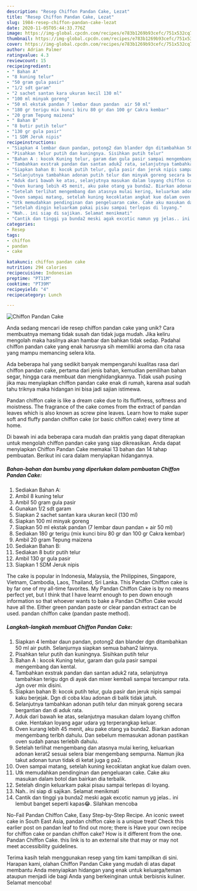 ```yaml
---
description: "Resep Chiffon Pandan Cake, Lezat"
title: "Resep Chiffon Pandan Cake, Lezat"
slug: 1984-resep-chiffon-pandan-cake-lezat
date: 2020-11-05T05:44:33.776Z
image: https://img-global.cpcdn.com/recipes/e783b1269b93cefc/751x532cq70/chiffon-pandan-cake-foto-resep-utama.jpg
thumbnail: https://img-global.cpcdn.com/recipes/e783b1269b93cefc/751x532cq70/chiffon-pandan-cake-foto-resep-utama.jpg
cover: https://img-global.cpcdn.com/recipes/e783b1269b93cefc/751x532cq70/chiffon-pandan-cake-foto-resep-utama.jpg
author: Adrian Palmer
ratingvalue: 4.3
reviewcount: 15
recipeingredient:
- " Bahan A"
- "8 kuning telur"
- "50 gram gula pasir"
- "1/2 sdt garam"
- "2 sachet santan kara ukuran kecil 130 ml"
- "100 ml minyak goreng"
- "50 ml ekstak pandan 7 lembar daun pandan  air 50 ml"
- "180 gr terigu mix kunci biru 80 gr dan 100 gr Cakra kembar"
- "20 gram Tepung maizena"
- " Bahan B"
- "8 butir putih telur"
- "130 gr gula pasir"
- "1 SDM Jeruk nipis"
recipeinstructions:
- "Siapkan 4 lembar daun pandan, potong2 dan blander dgn ditambahkan 50 ml air putih. Selanjurnya siapkan semua bahan2 lainnya."
- "Pisahkan telur putih dan kuningnya. Sisihkan putih telur"
- "Bahan A : kocok Kuning telur, garam dan gula pasir sampai mengembang dan kental."
- "Tambahkan exstrak pandan dan santan aduk2 rata, selanjutnya tambahkan terigu dgn di ayak dan mixer kembali sampai tercampur rata. Jgn over mix disini."
- "Siapkan bahan B: kocok putih telur, gula pasir dan jeruk nipis sampai kaku berjejak. Dgn di coba klau adonan di balik tidak jatuh."
- "Selanjutnya tambahkan adonan putih telur dan minyak goreng secara bergantian dan di aduk rata."
- "Aduk dari bawah ke atas, selanjutnya masukan dalam loyang chiffon cake. Hentakan loyang agar udara yg terperangkap keluar."
- "Oven kurang lebih 45 menit, aku pake otang ya bunda2. Biarkan adonan mengembang terlbh dahulu. Dan sebelum memasukan adonan pastikan oven sudah panas terlebih dahulu."
- "Setelah terlihat mengembang dan atasnya mulai kering, keluarkan adonan kerat2 sesuai selera biar mengembang sempurna. Namun jika takut adonan turun tidak di ketat juga g pa2."
- "Oven sampai matang, setelah kuning kecoklatan angkat kue dalam oven."
- "Utk memudahkan pendinginan dan pengeluaran cake. Cake aku masukan dalam botol dan bairkan dia terbalik."
- "Setelah dingin keluarkam pakai pisau sampai terlepas di loyang."
- "Nah.. ini siap di sajikan. Selamat menikmati"
- "Cantik dan tinggi ya bunda2 meski agak excotic namun yg jelas.. ini lembut banget seperti kapas😂. Silahkan mencoba"
categories:
- Resep
tags:
- chiffon
- pandan
- cake

katakunci: chiffon pandan cake 
nutrition: 294 calories
recipecuisine: Indonesian
preptime: "PT11M"
cooktime: "PT39M"
recipeyield: "4"
recipecategory: Lunch

---
```



![Chiffon Pandan Cake](https://img-global.cpcdn.com/recipes/e783b1269b93cefc/751x532cq70/chiffon-pandan-cake-foto-resep-utama.jpg)

Anda sedang mencari ide resep chiffon pandan cake yang unik? Cara membuatnya memang tidak susah dan tidak juga mudah. Jika keliru mengolah maka hasilnya akan hambar dan bahkan tidak sedap. Padahal chiffon pandan cake yang enak harusnya sih memiliki aroma dan cita rasa yang mampu memancing selera kita.

Ada beberapa hal yang sedikit banyak mempengaruhi kualitas rasa dari chiffon pandan cake, pertama dari jenis bahan, kemudian pemilihan bahan segar, hingga cara membuat dan menghidangkannya. Tidak usah pusing jika mau menyiapkan chiffon pandan cake enak di rumah, karena asal sudah tahu triknya maka hidangan ini bisa jadi sajian istimewa.

Pandan chiffon cake is like a dream cake due to its fluffiness, softness and moistness. The fragrance of the cake comes from the extract of pandan leaves which is also known as screw pine leaves. Learn how to make super soft and fluffy pandan chiffon cake (or basic chiffon cake) every time at home.


Di bawah ini ada beberapa cara mudah dan praktis yang dapat diterapkan untuk mengolah chiffon pandan cake yang siap dikreasikan. Anda dapat menyiapkan Chiffon Pandan Cake memakai 13 bahan dan 14 tahap pembuatan. Berikut ini cara dalam menyiapkan hidangannya.

<!--inarticleads1-->

##### Bahan-bahan dan bumbu yang diperlukan dalam pembuatan Chiffon Pandan Cake:

1. Sediakan  Bahan A:
1. Ambil 8 kuning telur
1. Ambil 50 gram gula pasir
1. Gunakan 1/2 sdt garam
1. Siapkan 2 sachet santan kara ukuran kecil (130 ml)
1. Siapkan 100 ml minyak goreng
1. Siapkan 50 ml ekstak pandan (7 lembar daun pandan + air 50 ml)
1. Sediakan 180 gr terigu (mix kunci biru 80 gr dan 100 gr Cakra kembar)
1. Ambil 20 gram Tepung maizena
1. Sediakan  Bahan B:
1. Sediakan 8 butir putih telur
1. Ambil 130 gr gula pasir
1. Siapkan 1 SDM Jeruk nipis


The cake is popular in Indonesia, Malaysia, the Philippines, Singapore, Vietnam, Cambodia, Laos, Thailand, Sri Lanka. This Pandan Chiffon cake is by far one of my all-time favorites. My Pandan Chiffon Cake is by no means perfect yet, but I think that I have learnt enough to pen down enough information so that whoever wants to bake a Pandan Chiffon Cake would have all the. Either green pandan paste or clear pandan extract can be used. pandan chiffon cake (pandan paste method). 

<!--inarticleads2-->

##### Langkah-langkah membuat Chiffon Pandan Cake:

1. Siapkan 4 lembar daun pandan, potong2 dan blander dgn ditambahkan 50 ml air putih. Selanjurnya siapkan semua bahan2 lainnya.
1. Pisahkan telur putih dan kuningnya. Sisihkan putih telur
1. Bahan A : kocok Kuning telur, garam dan gula pasir sampai mengembang dan kental.
1. Tambahkan exstrak pandan dan santan aduk2 rata, selanjutnya tambahkan terigu dgn di ayak dan mixer kembali sampai tercampur rata. Jgn over mix disini.
1. Siapkan bahan B: kocok putih telur, gula pasir dan jeruk nipis sampai kaku berjejak. Dgn di coba klau adonan di balik tidak jatuh.
1. Selanjutnya tambahkan adonan putih telur dan minyak goreng secara bergantian dan di aduk rata.
1. Aduk dari bawah ke atas, selanjutnya masukan dalam loyang chiffon cake. Hentakan loyang agar udara yg terperangkap keluar.
1. Oven kurang lebih 45 menit, aku pake otang ya bunda2. Biarkan adonan mengembang terlbh dahulu. Dan sebelum memasukan adonan pastikan oven sudah panas terlebih dahulu.
1. Setelah terlihat mengembang dan atasnya mulai kering, keluarkan adonan kerat2 sesuai selera biar mengembang sempurna. Namun jika takut adonan turun tidak di ketat juga g pa2.
1. Oven sampai matang, setelah kuning kecoklatan angkat kue dalam oven.
1. Utk memudahkan pendinginan dan pengeluaran cake. Cake aku masukan dalam botol dan bairkan dia terbalik.
1. Setelah dingin keluarkam pakai pisau sampai terlepas di loyang.
1. Nah.. ini siap di sajikan. Selamat menikmati
1. Cantik dan tinggi ya bunda2 meski agak excotic namun yg jelas.. ini lembut banget seperti kapas😂. Silahkan mencoba


No-Fail Pandan Chiffon Cake, Easy Step-by-Step Recipe. An iconic sweet cake in South East Asia, pandan chiffon cake is a unique treat! Check this earlier post on pandan leaf to find out more; there is Have your own recipe for chiffon cake or pandan chiffon cake? How is it different from the one. Pandan Chiffon Cake. this link is to an external site that may or may not meet accessibility guidelines. 

Terima kasih telah menggunakan resep yang tim kami tampilkan di sini. Harapan kami, olahan Chiffon Pandan Cake yang mudah di atas dapat membantu Anda menyiapkan hidangan yang enak untuk keluarga/teman ataupun menjadi ide bagi Anda yang berkeinginan untuk berbisnis kuliner. Selamat mencoba!
